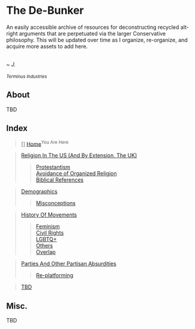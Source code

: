 # The De-Bunker
An easily accessible archive of resources for deconstructing recycled alt-right arguments that are perpetuated via the larger Conservative philosophy. This will be updated over time as I organize, re-organize, and acquire more assets to add here.<br></br>

~ _J._<br></br>
<sup>_Terminus Industries_</sup>

## About
TBD
## Index
>[] [Home](https://github.com/JadedChara/De-bunker)<sup>You Are Here</sup>

> [Religion In The US (And By Extension, The UK)](https://github.com/JadedChara/De-bunker/RELIGION.md)  
>> [Protestantism](https://github.com/JadedChara/De-bunker/)  
>> [Avoidance of Organized Religion](https://github.com/JadedChara/De-bunker/)  
>> [Biblical References](https://github.com/JadedChara/De-bunker)

> [Demographics](https://github.com/JadedChara/De-bunker)  
>> [Misconceptions](https://github.com/JadedChara/De-bunker)  

> [History Of Movements](https://github.com/JadedChara/De-bunker)
>> [Feminism](https://github.com/JadedChara/De-bunker)  
>> [Civil Rights](https://github.com/JadedChara/De-bunker)  
>> [LGBTQ+](https://github.com/JadedChara/De-bunker)  
>> [Others](https://github.com/JadedChara/De-bunker)  
>> [Overlap](https://github.com/JadedChara/De-bunker)  

> [Parties And Other Partisan Absurdities](https://github.com/JadedChara/De-bunker)  
>> [Re-platforming](https://github.com/JadedChara/De-bunker)  

> [TBD](https://github.com/JadedChara/De-bunker)
## Misc.
TBD
